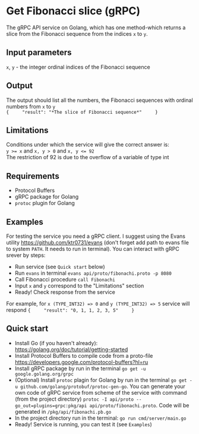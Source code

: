 # Get Fibonacci slice (gRPC)
The gRPC API service on Golang, which has one method-which returns a slice from the Fibonacci sequence from the indices `x` to `y`.

## Input parameters
`x`, `y` - the integer ordinal indices of the Fibonacci sequence

## Output
The output should list all the numbers, the Fibonacci sequences with ordinal numbers from `x` to `y`    
`{    
  "result": "*The slice of Fibonacci sequence*"    
}`

## Limitations
Conditions under which the service will give the correct answer is:    
`y >= x` and `x, y > 0` and `x, y <= 92`    
The restriction of 92 is due to the overflow of a variable of type int

## Requirements
+ Protocol Buffers
+ gRPC package for Golang
+ `protoc` plugin for Golang

## Examples
For testing the service you need a gRPC client. I suggest using the Evans utility https://github.com/ktr0731/evans (don't forget add path to evans file to system `PATH`. It needs to run in terminal). You can interact with gRPC srever by steps:
+ Run service (see `Quick start` below)
+ Run `evans` in terminal `evans api/proto/fibonachi.proto -p 8080`
+ Call Fibonacci procedure `call Fibonachi`
+ Input `x` and `y` correspond to the "Limitations" section
+ Ready! Check response from the service

For example, for `x (TYPE_INT32) => 0` and `y (TYPE_INT32) => 5` service will respond `{    
  "result": "0, 1, 1, 2, 3, 5"    
}`     


## Quick start
+ Install Go (if you haven't already): https://golang.org/doc/tutorial/getting-started
+ Install Protocol Buffers to compile code from a proto-file https://developers.google.com/protocol-buffers?hl=ru
+ Install gRPC package by run in the terminal `go get -u google.golang.org/grpc`
+ (Optional) Install `protoc` plagin for Golang by run in the terminal `go get -u github.com/golang/protobuf/protoc-gen-go`. You can generate your own code of gRPC service from scheme of the service with command (from the project directory) `protoc -I api/proto --go_out=plugins=grpc:pkg/api api/proto/fibonachi.proto`. Code will be generated in `/pkg/api/fibonachi.pb.go`
+ In the project directory run in the terminal: `go run cmd/server/main.go`
+ Ready! Service is running, you can test it (see `Examples`)


